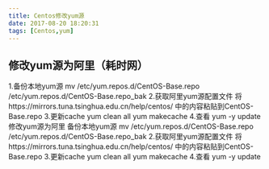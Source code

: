 ```yaml
---
title: Centos修改yum源
date: 2017-08-20 18:20:31
tags: [Centos,yum]
---
```




## 修改yum源为阿里（耗时网）

1.备份本地yum源
mv /etc/yum.repos.d/CentOS-Base.repo /etc/yum.repos.d/CentOS-Base.repo_bak 
2.获取阿里yum源配置文件
将https://mirrors.tuna.tsinghua.edu.cn/help/centos/ 中的内容粘贴到CentOS-Base.repo
3.更新cache
yum clean all
yum makecache 
4.查看
yum -y update 
修改yum源为阿里
备份本地yum源
mv /etc/yum.repos.d/CentOS-Base.repo /etc/yum.repos.d/CentOS-Base.repo_bak 
2.获取阿里yum源配置文件
将https://mirrors.tuna.tsinghua.edu.cn/help/centos/ 中的内容粘贴到CentOS-Base.repo
3.更新cache
yum clean all
yum makecache 
4.查看
yum -y update 

